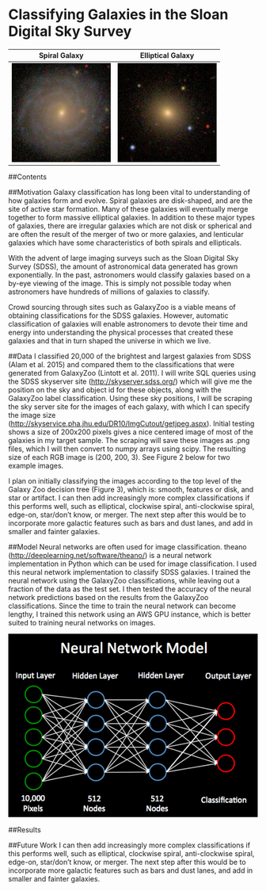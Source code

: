 # Classifying Galaxies in the Sloan Digital Sky Survey


Spiral Galaxy             |  Elliptical Galaxy
:-------------------------:|:-------------------------:
![](./images/img_587724649793716359.png)  |  ![](./images/img_587730848498712762.png)


##Contents



##Motivation
Galaxy classification has long been vital to understanding of how galaxies form and evolve. Spiral galaxies are disk-shaped, and are the site of active star formation.  Many of these galaxies will eventually merge together to form massive elliptical galaxies. In addition to these major types of galaxies, there are irregular galaxies which are not disk or spherical and are often the result of the merger of two or more galaxies, and lenticular galaxies which have some characteristics of both spirals and ellipticals. 

With the advent of large imaging surveys such as the Sloan Digital Sky Survey (SDSS), the amount of astronomical data generated has grown exponentially. In the past, astronomers would classify galaxies based on a by-eye viewing of the image. This is simply not possible today when astronomers have hundreds of millions of galaxies to classify.


Crowd sourcing through sites such as GalaxyZoo is a viable means of obtaining classifications for the SDSS galaxies.  However, automatic classification of galaxies will enable astronomers to devote their time and energy into understanding the physical processes that created these galaxies and that in turn shaped the universe in which we live.


##Data
I classified 20,000 of the brightest and largest galaxies from SDSS (Alam et al. 2015) and compared them to the classifications that were generated from GalaxyZoo (Lintott et al. 2011). I will write SQL queries using the SDSS skyserver site (http://skyserver.sdss.org/) which will give me the position on the sky and object id for these objects, along with the GalaxyZoo label classification. Using these sky positions, I will be scraping the sky server site for the images of each galaxy, with which I can specify the image size (http://skyservice.pha.jhu.edu/DR10/ImgCutout/getjpeg.aspx). Initial testing shows a size of 200x200 pixels gives a nice centered image of most of the galaxies in my target sample. The scraping will save these images as .png files, which I will then convert to numpy arrays using scipy. The resulting size of each RGB image is (200, 200, 3). See Figure 2 below for two example images.

I plan on initially classifying the images according to the top level of the Galaxy Zoo decision tree (Figure 3), which is: smooth, features or disk, and star or artifact. I can then add increasingly more complex classifications if this performs well, such as elliptical, clockwise spiral, anti-clockwise spiral, edge-on, star/don’t know, or merger. The next step after this would be to incorporate more galactic features such as bars and dust lanes, and add in smaller and fainter galaxies.


##Model
Neural networks are often used for image classification. theano (http://deeplearning.net/software/theano/) is a neural network implementation in Python which can be used for image classification. I used this neural network implementation to classify SDSS galaxies. I trained the neural network using the GalaxyZoo classifications, while leaving out a fraction of the data as the test set. I then tested the accuracy of the neural network predictions based on the results from the GalaxyZoo classifications. Since the time to train the neural network can become lengthy, I trained this network using an AWS GPU instance, which is better suited to training neural networks on images.

![](./images/neural_network_model.png)

##Results



##Future Work
I can then add increasingly more complex classifications if this performs well, such as elliptical, clockwise spiral, anti-clockwise spiral, edge-on, star/don’t know, or merger. The next step after this would be to incorporate more galactic features such as bars and dust lanes, and add in smaller and fainter galaxies.







